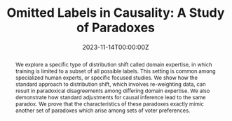 ---
title: "Omitted Labels in Causality: A Study of Paradoxes"
authors:
- Admin
- Siddharth Jain
- Matthew Cook
- Jehoshua Bruck
author_notes:
date: "2023-11-14T00:00:00Z"
doi: ""

# Schedule page publish date (NOT publication's date).
publishDate: "2023-11-14T00:00:00Z"

# Publication type.
# Legend: 0 = Uncategorized; 1 = Conference paper; 2 = Journal article;
# 3 = Preprint / Working Paper; 4 = Report; 5 = Book; 6 = Book section;
# 7 = Thesis; 8 = Patent
publication_types: ["3"]

# Publication name and optional abbreviated publication name.
publication: ""
publication_short: ""

abstract: We explore a specific type of distribution shift called domain expertise, in which training is limited to a subset of all possible labels. This setting is common among specialized human experts, or specific focused studies. We show how the standard approach to distribution shift, which involves re-weighting data, can result in paradoxical disagreements among differing domain expertise. We also demonstrate how standard adjustments for causal inference lead to the same paradox. We prove that the characteristics of these paradoxes exactly mimic another set of paradoxes which arise among sets of voter preferences.

# Summary. An optional shortened abstract.
summary: Domain expertise bias creates paradoxes in causality and covariate shift methods. We show these are the same as paradoxes in social choice theory.

tags:
  -High Level Data Fusion
  -Expert Graphs

featured: true

# links:
# - name: ""
#   url: ""
url_pdf: 'https://arxiv.org/abs/2311.06840'
url_code: ''
url_dataset: ''
url_poster: ''
url_project: ''
url_slides: ''
url_source: ''
url_video: ''

# Featured image
# To use, add an image named `featured.jpg/png` to your page's folder. 
image:
  caption:
  focal_point:
  preview_only: false

# Associated Projects (optional).
#   Associate this publication with one or more of your projects.
#   Simply enter your project's folder or file name without extension.
#   E.g. `internal-project` references `content/project/internal-project/index.md`.
#   Otherwise, set `projects: []`.
projects: ['expert_graphs']

# Slides (optional).
#   Associate this publication with Markdown slides.
#   Simply enter your slide deck's filename without extension.
#   E.g. `slides: "example"` references `content/slides/example/index.md`.
#   Otherwise, set `slides: ""`.
slides:
---